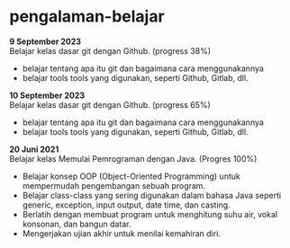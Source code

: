 # pengalaman-belajar

**9 September 2023**<br>
Belajar kelas dasar git dengan Github. (progress 38%)
* belajar tentang apa itu git dan bagaimana cara menggunakannya
* belajar tools tools yang digunakan, seperti Github, Gitlab, dll.

**10 September 2023**<br>
Belajar kelas dasar git dengan Github. (progress 65%)
* belajar tentang apa itu git dan bagaimana cara menggunakannya
* belajar tools tools yang digunakan, seperti Github, Gitlab, dll.

**20 Juni 2021**<br>
Belajar kelas Memulai Pemrograman dengan Java. (Progres 100%)
* Belajar konsep OOP (Object-Oriented Programming) untuk mempermudah pengembangan sebuah program.
* Belajar class-class yang sering digunakan dalam bahasa Java seperti generic, exception, input output, date time, dan casting.
* Berlatih dengan membuat program untuk menghitung suhu air, vokal konsonan, dan bangun datar.
* Mengerjakan ujian akhir untuk menilai kemahiran diri.
